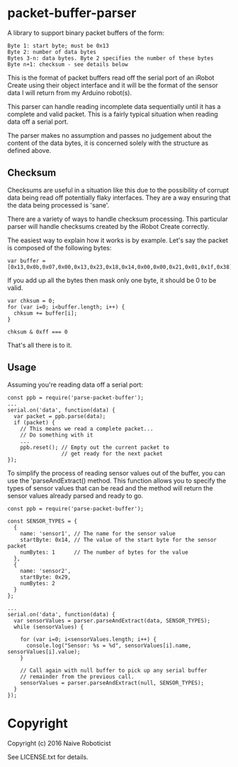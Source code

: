 packet-buffer-parser
====================

A library to support binary packet buffers of the form:

    Byte 1: start byte; must be 0x13
    Byte 2: number of data bytes
    Bytes 3-n: data bytes. Byte 2 specifies the number of these bytes
    Byte n+1: checksum - see details below

This is the format of packet buffers read off the serial port of an iRobot Create
using their object interface and it will be the format of the sensor data I will
return from my Arduino robot(s).

This parser can handle reading incomplete data sequentially until it has a complete
and valid packet. This is a fairly typical situation when reading data off a serial
port.

The parser makes no assumption and passes no judgement about the content of the data bytes,
it is concerned solely with the structure as defined above.

Checksum
--------

Checksums are useful in a situation like this due to the possibility of corrupt
data being read off potentially flaky interfaces. They are a way ensuring that 
the data being processed is 'sane'.

There are a variety of ways to handle checksum processing. This particular parser
will handle checksums created by the iRobot Create correctly.

The easiest way to explain how it works is by example. Let's say the packet is 
composed of the following bytes:

    var buffer = [0x13,0x0b,0x07,0x00,0x13,0x23,0x18,0x14,0x00,0x00,0x21,0x01,0x1f,0x38];

If you add up all the bytes then mask only one byte, it should be 0 to be valid.

    var chksum = 0;
    for (var i=0; i<buffer.length; i++) {
      chksum += buffer[i];
    }

    chksum & 0xff === 0

That's all there is to it.

Usage
-----

Assuming you're reading data off a serial port:

    const ppb = require('parse-packet-buffer');
    ...
    serial.on('data', function(data) {
      var packet = ppb.parse(data);
      if (packet) {
        // This means we read a complete packet...
        // Do something with it
        ...
        ppb.reset(); // Empty out the current packet to
                     // get ready for the next packet
    });


To simplify the process of reading sensor values out of the 
buffer, you can use the 'parseAndExtract() method. This function
allows you to specify the types of sensor values that can be
read and the method will return the sensor values already
parsed and ready to go. 

    const ppb = require('parse-packet-buffer');

    const SENSOR_TYPES = {
      {
        name: 'sensor1', // The name for the sensor value
        startByte: 0x14, // The value of the start byte for the sensor packet
        numBytes: 1      // The number of bytes for the value
      },
      {
        name: 'sensor2',
        startByte: 0x29,
        numBytes: 2
      }
    };

    ...
    serial.on('data', function(data) {
      var sensorValues = parser.parseAndExtract(data, SENSOR_TYPES);
      while (sensorValues) {

        for (var i=0; i<sensorValues.length; i++) {
          console.log("Sensor: %s = %d", sensorValues[i].name, sensorValues[i].value);
        }

        // Call again with null buffer to pick up any serial buffer
        // remainder from the previous call.
        sensorValues = parser.parseAndExtract(null, SENSOR_TYPES);
      }
    });


Copyright
=========

Copyright (c) 2016 Naive Roboticist

See LICENSE.txt for details.
